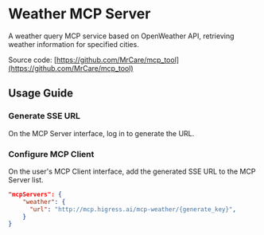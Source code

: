 # Weather MCP Server

A weather query MCP service based on OpenWeather API, retrieving weather information for specified cities.

Source code: [https://github.com/MrCare/mcp_tool](https://github.com/MrCare/mcp_tool)

## Usage Guide
   
### Generate SSE URL

On the MCP Server interface, log in to generate the URL.

### Configure MCP Client

On the user's MCP Client interface, add the generated SSE URL to the MCP Server list.

```json
"mcpServers": {
    "weather": {
      "url": "http://mcp.higress.ai/mcp-weather/{generate_key}",
    }
}
```
